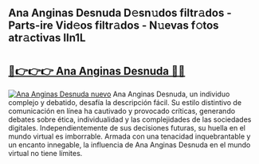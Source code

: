 ## Ana Anginas Desnuda D𝚎sn𝚞dos filtr𝚊dos - Parts-ire Vid𝚎os filtr𝚊dos - N𝚞evas f𝚘tos atr𝚊ctivas lIn1L

# <h2><a href="http://mb7jpic.tromn.icu/?c=Ana+Anginas+Desnuda">🔗👉👉👉 Ana Anginas Desnuda 🔗🔗</a></h2>

[![Ana Anginas Desnuda nuevo](https://i.imgur.com/pEAQMta.gif)](http://mb7jpic.tromn.icu/?c=Ana+Anginas+Desnuda)
Ana Anginas Desnuda, un individuo complejo y debatido, desafía la descripción fácil. Su estilo distintivo de comunicación en línea ha cautivado y provocado críticas, generando debates sobre ética, individualidad y las complejidades de las sociedades digitales. Independientemente de sus decisiones futuras, su huella en el mundo virtual es imborrable. Armada con una tenacidad inquebrantable y un encanto innegable, la influencia de Ana Anginas Desnuda en el mundo virtual no tiene límites.
